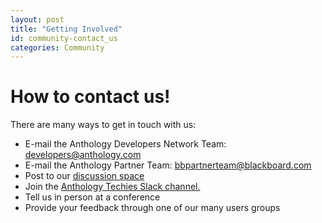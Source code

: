 ```yaml
---
layout: post
title: "Getting Involved"
id: community-contact_us
categories: Community
---
```


# How to contact us!

There are many ways to get in touch with us:

- E-mail the Anthology Developers Network Team: [developers@anthology.com](mailto:developers@anthology.com)
- E-mail the Anthology Partner Team: [bbpartnerteam@blackboard.com](bbpartnerteam@blackboard.com)
- Post to our [discussion space](https://community.blackboard.com/developers)
- Join the [Anthology Techies Slack channel.](https://join.slack.com/t/blackboardtechies/shared_invite/zt-nheykjth-wLgONrE58MS53H~oySYk1g)
- Tell us in person at a conference
- Provide your feedback through one of our many users groups
